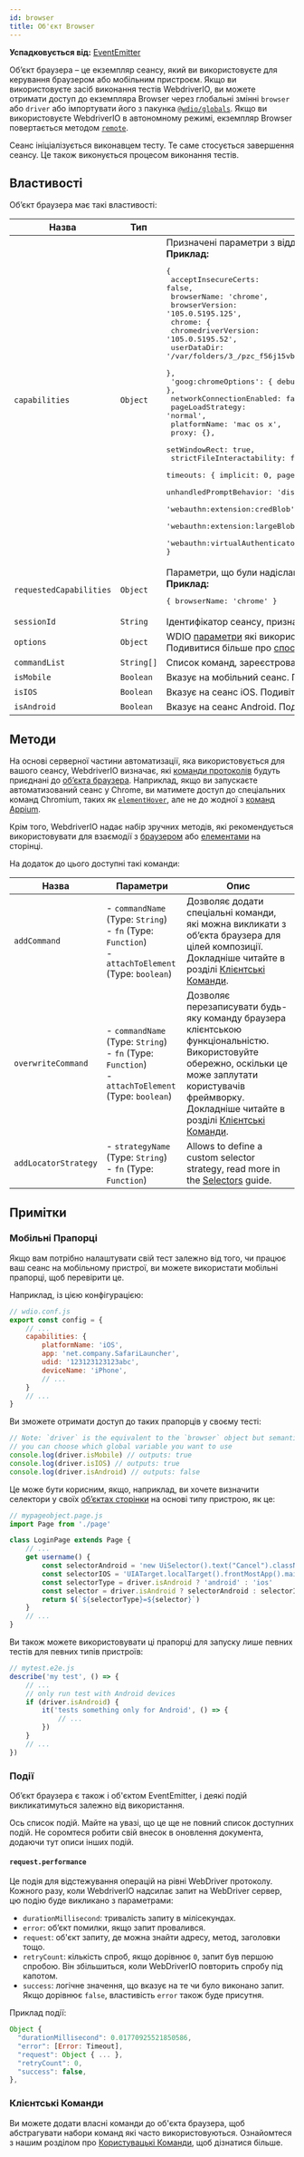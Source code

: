 ```yaml
---
id: browser
title: Об'єкт Browser
---
```


__Успадковується від:__ [EventEmitter](https://nodejs.org/api/events.html#class-eventemitter)

Об’єкт браузера – це екземпляр сеансу, який ви використовуєте для керування браузером або мобільним пристроєм. Якщо ви використовуєте засіб виконання тестів WebdriverIO, ви можете отримати доступ до екземпляра Browser через глобальні змінні `browser` або `driver` або імпортувати його з пакунка [`@wdio/globals`](/docs/api/globals). Якщо ви використовуєте WebdriverIO в автономному режимі, екземпляр Browser повертається методом [`remote`](/docs/api/modules#remoteoptions-modifier).

Сеанс ініціалізується виконавцем тесту. Те саме стосується завершення сеансу. Це також виконується процесом виконання тестів.

## Властивості

Об’єкт браузера має такі властивості:

| Назва                   | Тип        | Опис                                                                                                                                                   |
| ----------------------- | ---------- | ------------------------------------------------------------------------------------------------------------------------------------------------------ |
| `capabilities`          | `Object`   | Призначені параметри з віддаленого сервера.<br /><b>Приклад:</b><pre>\{<br />  acceptInsecureCerts: false,<br />  browserName: 'chrome',<br />  browserVersion: '105.0.5195.125',<br />  chrome: \{<br />    chromedriverVersion: '105.0.5195.52',<br />    userDataDir: '/var/folders/3_/pzc_f56j15vbd9z3r0j050sh0000gn/T/.com.google.Chrome.76HD3S'<br />  \},<br />  'goog:chromeOptions': \{ debuggerAddress: 'localhost:64679' \},<br />  networkConnectionEnabled: false,<br />  pageLoadStrategy: 'normal',<br />  platformName: 'mac os x',<br />  proxy: \{},<br />  setWindowRect: true,<br />  strictFileInteractability: false,<br />  timeouts: \{ implicit: 0, pageLoad: 300000, script: 30000 \},<br />  unhandledPromptBehavior: 'dismiss and notify',<br />  'webauthn:extension:credBlob': true,<br />  'webauthn:extension:largeBlob': true,<br />  'webauthn:virtualAuthenticators': true<br />\}</pre>                                              |
| `requestedCapabilities` | `Object`   | Параметри, що були надіслані на віддалений сервер.<br /><b>Приклад:</b><pre>\{ browserName: 'chrome' \}</pre>                                       |
| `sessionId`             | `String`   | Ідентифікатор сеансу, призначений з віддаленого сервера.                                                                                               |
| `options`               | `Object`   | WDIO [параметри](../configuration) які використовувались для створення об’єкту браузера. Подивитися більше про [способи запуску](../setuptypes). |
| `commandList`           | `String[]` | Список команд, зареєстрованих в екземплярі браузера                                                                                                    |
| `isMobile`              | `Boolean`  | Вказує на мобільний сеанс. Подивіться більше про [мобільні прапорці](#mobile-flags).                                                                   |
| `isIOS`                 | `Boolean`  | Вказує на сеанс iOS. Подивіться більше про [мобільні прапорці](#mobile-flags).                                                                         |
| `isAndroid`             | `Boolean`  | Вказує на сеанс Android. Подивіться більше про [мобільні прапорці](#mobile-flags).                                                                     |

## Методи

На основі серверної частини автоматизації, яка використовується для вашого сеансу, WebdriverIO визначає, які [команди протоколів](/docs/api/protocols) будуть приєднані до [об’єкта браузера](/docs/api/browser). Наприклад, якщо ви запускаєте автоматизований сеанс у Chrome, ви матимете доступ до спеціальних команд Chromium, таких як [`elementHover`](/docs/api/chromium#elementhover), але не до жодної з [команд Appium](/docs/api/appium).

Крім того, WebdriverIO надає набір зручних методів, які рекомендується використовувати для взаємодії з [браузером](/docs/api/browser) або [елементами](/docs/api/element) на сторінці.

На додаток до цього доступні такі команди:

| Назва                | Параметри                                                                                                              | Опис                                                                                                                                                                                                                                                              |
| -------------------- | ---------------------------------------------------------------------------------------------------------------------- | ----------------------------------------------------------------------------------------------------------------------------------------------------------------------------------------------------------------------------------------------------------------- |
| `addCommand`         | - `commandName` (Type: `String`)<br />- `fn` (Type: `Function`)<br />- `attachToElement` (Type: `boolean`) | Дозволяє додати спеціальні команди, які можна викликати з об’єкта браузера для цілей композиції. Докладніше читайте в розділі [Клієнтські Команди](/docs/customcommands).                                                                                         |
| `overwriteCommand`   | - `commandName` (Type: `String`)<br />- `fn` (Type: `Function`)<br />- `attachToElement` (Type: `boolean`) | Дозволяє перезаписувати будь-яку команду браузера клієнтською функціональністю. Використовуйте обережно, оскільки це може заплутати користувачів фреймворку. Докладніше читайте в розділі [Клієнтські Команди](/docs/customcommands#overwriting-native-commands). |
| `addLocatorStrategy` | - `strategyName` (Type: `String`)<br />- `fn` (Type: `Function`)                                                 | Allows to define a custom selector strategy, read more in the [Selectors](/docs/selectors#custom-selector-strategies) guide.                                                                                                                                      |

## Примітки

### Мобільні Прапорці

Якщо вам потрібно налаштувати свій тест залежно від того, чи працює ваш сеанс на мобільному пристрої, ви можете використати мобільні прапорці, щоб перевірити це.

Наприклад, із цією конфігурацією:

```js
// wdio.conf.js
export const config = {
    // ...
    capabilities: {
        platformName: 'iOS',
        app: 'net.company.SafariLauncher',
        udid: '123123123123abc',
        deviceName: 'iPhone',
        // ...
    }
    // ...
}
```

Ви зможете отримати доступ до таких прапорців у своєму тесті:

```js
// Note: `driver` is the equivalent to the `browser` object but semantically more correct
// you can choose which global variable you want to use
console.log(driver.isMobile) // outputs: true
console.log(driver.isIOS) // outputs: true
console.log(driver.isAndroid) // outputs: false
```

Це може бути корисним, якщо, наприклад, ви хочете визначити селектори у своїх [об’єктах сторінки](../pageobjects) на основі типу пристрою, як це:

```js
// mypageobject.page.js
import Page from './page'

class LoginPage extends Page {
    // ...
    get username() {
        const selectorAndroid = 'new UiSelector().text("Cancel").className("android.widget.Button")'
        const selectorIOS = 'UIATarget.localTarget().frontMostApp().mainWindow().buttons()[0]'
        const selectorType = driver.isAndroid ? 'android' : 'ios'
        const selector = driver.isAndroid ? selectorAndroid : selectorIOS
        return $(`${selectorType}=${selector}`)
    }
    // ...
}
```

Ви також можете використовувати ці прапорці для запуску лише певних тестів для певних типів пристроїв:

```js
// mytest.e2e.js
describe('my test', () => {
    // ...
    // only run test with Android devices
    if (driver.isAndroid) {
        it('tests something only for Android', () => {
            // ...
        })
    }
    // ...
})
```

### Події
Об’єкт браузера є також і об'єктом EventEmitter, і деякі подій викликатимуться залежно від використання.

Ось список подій. Майте на увазі, що це ще не повний список доступних подій. Не соромтеся робити свій внесок в оновлення документа, додаючи тут описи інших подій.

#### `request.performance`
Це подія для відстежування операцій на рівні WebDriver протоколу. Кожного разу, коли WebdriverIO надсилає запит на WebDriver сервер, цю подію буде викликано з параметрами:

- `durationMillisecond`: тривалість запиту в мілісекундах.
- `error`: об’єкт помилки, якщо запит провалився.
- `request`: об'єкт запиту, де можна знайти адресу, метод, заголовки тощо.
- `retryCount`: кількість спроб, якщо дорівнює `0`, запит був першою спробою. Він збільшиться, коли WebDriverIO повторить спробу під капотом.
- `success`: логічне значення, що вказує на те чи було виконано запит. Якщо дорівнює `false`, властивість `error` також буде присутня.

Приклад події:
```js
Object {
  "durationMillisecond": 0.01770925521850586,
  "error": [Error: Timeout],
  "request": Object { ... },
  "retryCount": 0,
  "success": false,
},
```

### Клієнтські Команди

Ви можете додати власні команди до об'єкта браузера, щоб абстрагувати набори команд які часто використовуються. Ознайомтеся з нашим розділом про [Користувацькі Команди](/docs/customcommands#adding-custom-commands), щоб дізнатися більше.
